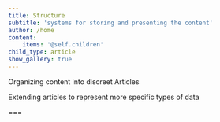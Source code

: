 ```yaml
---
title: Structure
subtitle: 'systems for storing and presenting the content'
author: /home
content:
    items: '@self.children'
child_type: article
show_gallery: true
---
```


Organizing content into discreet Articles

Extending articles to represent more specific types of data

===

